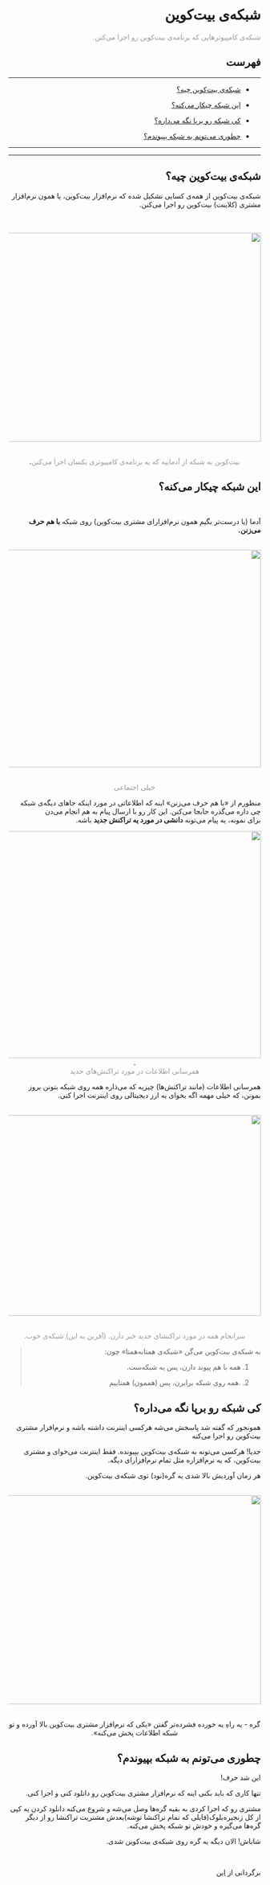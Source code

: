 <div dir='rtl'>

<h1>شبکه&zwnj;ی بیت&zwnj;کوین</h1>
<p><span style="color: #999999;"> شبکه&zwnj;ی کامپیوترهایی که برنامه&zwnj;ی بیت&zwnj;کوین رو اجرا می&zwnj;کنن.</span></p>

<h2>فهرست</h2>
<hr>
    <ul>
        <li>
            <p><a href="#1">شبکه‌ی بیت‌کوین چیه؟</a></p>
        </li>
        <li>
            <p><a href="#2">این شبکه چیکار می‌کنه؟</a></p>
        </li>
        <li>
            <p><a href="#3">کی شبکه رو برپا نگه می‌داره؟</a></p>
        </li>
              <li>
            <p><a href="#4">چطوری می‌تونم به شبکه بپیوندم؟</a></p>
        </li>
    </ul>
    <hr>
  <hr>


<h2 id="1">شبکه&zwnj;ی بیت&zwnj;کوین چیه؟</h2>
<p>شبکه&zwnj;ی بیت&zwnj;کوین از همه&zwnj;ی کسایی تشکیل شده که نرم&zwnj;افزار بیت&zwnj;کوین، یا همون نرم&zwnj;افزار مشتری (کلاینت) بیت&zwnj;کوین رو اجرا می&zwnj;کنن.</p><br>
<br><img style="display: block; margin-left: auto; margin-right: auto;" src="https://learnmeabitcoin.com/beginners/images/network/png/01-software_network.png" alt="" width="600" height="416" /><br>
<p style="text-align: center;"><span style="color: #999999;">بیت&zwnj;کوین یه شبکه از آدماییه که یه برنامه&zwnj;ی کامپیوتری یکسان اجرا می&zwnj;کنن</span>.</p>
<h2 id="2">این شبکه چیکار می‌کنه؟</h2><br>
<p>آدما (یا درست&zwnj;تر بگیم همون نرم&zwnj;افزارای مشتری&zwnj; بیت&zwnj;کوین) روی شبکه <strong>با هم حرف می&zwnj;زنن.</strong></p>
<br><img style="display: block; margin-left: auto; margin-right: auto;" src="https://learnmeabitcoin.com/beginners/images/network/png/02-software_network_talking.png" alt="" width="600" height="433" /><br>
<p style="text-align: center;"><span style="color: #999999;">خیلی اجتماعی</span></p>

<p>منظورم از &laquo;با هم حرف می&zwnj;زنن&raquo; اینه که اطلاعاتی در مورد اینکه جاهای دیگه&zwnj;ی شبکه چی داره می&zwnj;گذره جابجا می&zwnj;کنن. این کار رو با ارسال پیام به هم انجام می‌دن<br />برای نمونه، یه پیام می&zwnj;تونه <strong>دانشی در مورد یه تراکنش جدید</strong> باشه.</p>
<p style="text-align: center;"><img src="https://learnmeabitcoin.com/beginners/images/network/png/03-software_network_talking_transaction.png" alt="" width="600" height="452" />.<br /><span style="color: #999999;">همرسانی اطلاعات در مورد تراکنش&zwnj;های جدید</span></p>
<p>همرسانی اطلاعات (مانند تراکنش&zwnj;ها) چیزیه که می&zwnj;ذاره همه روی شبکه بتونن بروز بمونن، که خیلی مهمه اگه بخوای یه ارز دیجیتالی روی اینترنت اجرا کنی.</p>
<br><img style="display: block; margin-left: auto; margin-right: auto;" src="https://learnmeabitcoin.com/beginners/images/network/png/04-software_network_talking_transaction_consensus.png" alt="" width="600" height="400" /><br><p style="text-align: center;"><span style="color: #999999;">سرانجام همه در مورد تراکنشای جدید خبر دارن. (آفرین به این) شبکه&zwnj;ی خوب.</span></p>
<blockquote>
<p>به شبکه&zwnj;ی بیت&zwnj;کوین می‌گن &laquo;شبکه&zwnj;ی همتابه&zwnj;همتا&raquo; چون:<p/>
<ol>
  <li><p>همه با هم پیوند دارن، پس یه شبکه&zwnj;ست.</p></li>
 <li><p>.همه روی شبکه برابرن، پس (هممون) همتاییم</p></li>
</ol>
</blockquote>
<h2 id="3">کی شبکه رو برپا نگه می&zwnj;داره؟</h2>
<p>همونجور که گفته شد پاسخش می‌شه هرکسی اینترنت داشته باشه و نرم&zwnj;افزار مشتری بیت&zwnj;کوین رو اجرا می&zwnj;کنه</p>
<p>جدیا! هرکسی می&zwnj;تونه به شبکه&zwnj;&zwnj;ی بیت&zwnj;کوین بپیونده. فقط اینترنت می‌خوای و مشتری بیت&zwnj;کوین، که یه نرم&zwnj;افزاره مثل تمام نرم&zwnj;افزارای دیگه.</p>
<p>هر زمان آوردیش بالا شدی یه گره(نود) توی شبکه&zwnj;ی بیت&zwnj;کوین.</p>
<br><img style="display: block; margin-left: auto; margin-right: auto;" src="https://learnmeabitcoin.com/beginners/images/network/png/05-nodes_network.png" alt="" width="600" height="416" /><br />
<p style="text-align: center;"> گره - یه راهِ یه خورده فشرده&zwnj;تر گفتن &laquo;یکی که نرم&zwnj;افزار مشتری بیت&zwnj;کوین بالا آورده و تو شبکه اطلاعات پخش می&zwnj;کنه&raquo;.</p>
<h2 id="4">چطوری می&zwnj;تونم به شبکه بپیوندم؟</h2>
  <p>این شد حرف!<p/>
  <p>تنها کاری که باید بکنی اینه که نرم&zwnj;افزار مشتری بیت&zwnj;کوین رو دانلود کنی و اجرا کنی.</p>
  <p>مشتری رو که اجرا کردی به بقیه گره&zwnj;ها وصل می‌شه و شروع می‌کنه دانلود کردن یه کپی از کل زنجیره&zwnj;بلوک(فایلی که تمام تراکنشا توشه)بعدش مشتریت تراکنشا رو از دیگر گره&zwnj;ها می‌گیره و خودش تو شبکه پخش می&zwnj;کنه.</p>
<p>شاباش! الان دیگه یه گره روی شبکه&zwnj;ی بیت&zwnj;کوین شدی.</p>
  
  <br>
  <p>برگردانی از
  <a href="https://learnmeabitcoin.com/beginners/network">این</a></p>
  </div>
